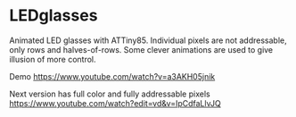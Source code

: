 # LEDglasses
Animated LED glasses with ATTiny85. Individual pixels are not addressable, only rows and halves-of-rows. Some clever animations are used to give illusion of more control.

Demo https://www.youtube.com/watch?v=a3AKH05jnik

Next version has full color and fully addressable pixels https://www.youtube.com/watch?edit=vd&v=IpCdfaLlvJQ
